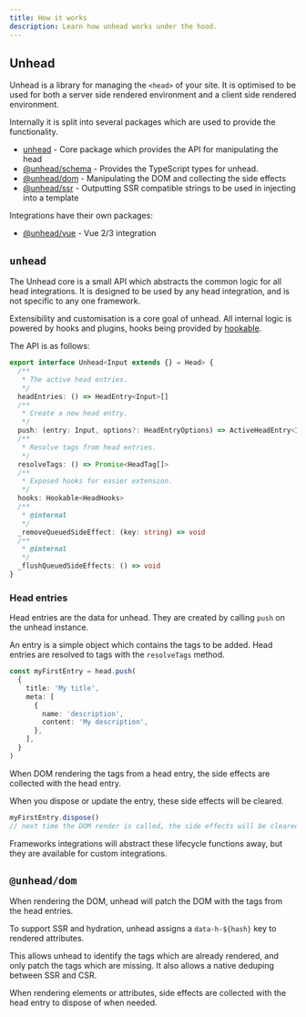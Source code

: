 ```yaml
---
title: How it works
description: Learn how unhead works under the hood.
---
```


## Unhead

Unhead is a library for managing the `<head>` of your site. It is optimised to be used for both a server side rendered environment and a client side rendered environment.

Internally it is split into several packages which are used to provide the functionality.

- [unhead]() - Core package which provides the API for manipulating the head
- [@unhead/schema]() - Provides the TypeScript types for unhead. 
- [@unhead/dom]() - Manipulating the DOM and collecting the side effects
- [@unhead/ssr]() - Outputting SSR compatible strings to be used in injecting into a template

Integrations have their own packages:
- [@unhead/vue]() - Vue 2/3 integration

## `unhead` 

The Unhead core is a small API which abstracts the common logic for all head integrations. It is designed to be used by any head integration, 
and is not specific to any one framework.

Extensibility and customisation is a core goal of unhead. All internal logic is powered by hooks and plugins, hooks
being provided by [hookable](https://github.com/unjs/hookable).

The API is as follows:

```ts
export interface Unhead<Input extends {} = Head> {
  /**
   * The active head entries.
   */
  headEntries: () => HeadEntry<Input>[]
  /**
   * Create a new head entry.
   */
  push: (entry: Input, options?: HeadEntryOptions) => ActiveHeadEntry<Input>
  /**
   * Resolve tags from head entries.
   */
  resolveTags: () => Promise<HeadTag[]>
  /**
   * Exposed hooks for easier extension.
   */
  hooks: Hookable<HeadHooks>
  /**
   * @internal
   */
  _removeQueuedSideEffect: (key: string) => void
  /**
   * @internal
   */
  _flushQueuedSideEffects: () => void
}
```

### Head entries

Head entries are the data for unhead. They are created by calling `push` on the unhead instance.

An entry is a simple object which contains the tags to be added. Head entries are resolved to tags with the
`resolveTags` method.

```ts
const myFirstEntry = head.push(
  {
    title: 'My title',
    meta: [
      {
        name: 'description',
        content: 'My description',
      },
    ],
  }
)
```

When DOM rendering the tags from a head entry, the side effects are collected with the head entry.

When you dispose or update the entry, these side effects will be cleared.


```ts
myFirstEntry.dispose()
// next time the DOM render is called, the side effects will be cleared
```

Frameworks integrations will abstract these lifecycle functions away, but they are available for custom integrations.

## `@unhead/dom`

When rendering the DOM, unhead will patch the DOM with the tags from the head entries.

To support SSR and hydration, unhead assigns a `data-h-${hash}` key to rendered attributes. 

This allows unhead to identify the tags which are already rendered, and only patch the tags which are missing. It also allows a native deduping between SSR and CSR.

When rendering elements or attributes, side effects are collected with the head entry to dispose of when needed.
